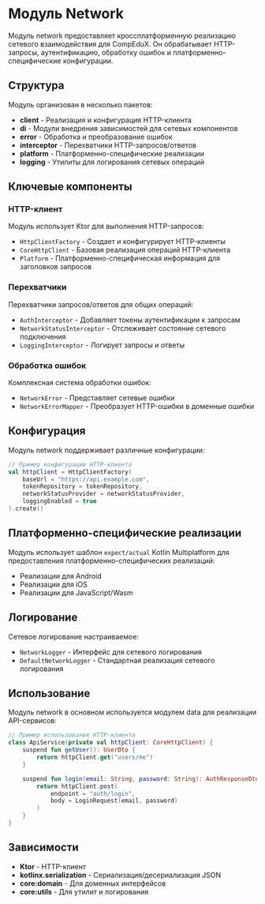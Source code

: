 # Модуль Network

Модуль network предоставляет кроссплатформенную реализацию сетевого взаимодействия для CompEduX. Он обрабатывает
HTTP-запросы, аутентификацию, обработку ошибок и платформенно-специфические конфигурации.

## Структура

Модуль организован в несколько пакетов:

- **client** - Реализация и конфигурация HTTP-клиента
- **di** - Модули внедрения зависимостей для сетевых компонентов
- **error** - Обработка и преобразование ошибок
- **interceptor** - Перехватчики HTTP-запросов/ответов
- **platform** - Платформенно-специфические реализации
- **logging** - Утилиты для логирования сетевых операций

## Ключевые компоненты

### HTTP-клиент

Модуль использует Ktor для выполнения HTTP-запросов:

- `HttpClientFactory` - Создает и конфигурирует HTTP-клиенты
- `CoreHttpClient` - Базовая реализация операций HTTP-клиента
- `Platform` - Платформенно-специфическая информация для заголовков запросов

### Перехватчики

Перехватчики запросов/ответов для общих операций:

- `AuthInterceptor` - Добавляет токены аутентификации к запросам
- `NetworkStatusInterceptor` - Отслеживает состояние сетевого подключения
- `LoggingInterceptor` - Логирует запросы и ответы

### Обработка ошибок

Комплексная система обработки ошибок:

- `NetworkError` - Представляет сетевые ошибки
- `NetworkErrorMapper` - Преобразует HTTP-ошибки в доменные ошибки

## Конфигурация

Модуль network поддерживает различные конфигурации:

```kotlin
// Пример конфигурации HTTP-клиента
val httpClient = HttpClientFactory(
    baseUrl = "https://api.example.com",
    tokenRepository = tokenRepository,
    networkStatusProvider = networkStatusProvider,
    loggingEnabled = true
).create()
```

## Платформенно-специфические реализации

Модуль использует шаблон `expect/actual` Kotlin Multiplatform для предоставления платформенно-специфических реализаций:

- Реализации для Android
- Реализации для iOS
- Реализации для JavaScript/Wasm

## Логирование

Сетевое логирование настраиваемое:

- `NetworkLogger` - Интерфейс для сетевого логирования
- `DefaultNetworkLogger` - Стандартная реализация сетевого логирования

## Использование

Модуль network в основном используется модулем data для реализации API-сервисов:

```kotlin
// Пример использования HTTP-клиента
class ApiService(private val httpClient: CoreHttpClient) {
    suspend fun getUser(): UserDto {
        return httpClient.get("users/me")
    }

    suspend fun login(email: String, password: String): AuthResponseDto {
        return httpClient.post(
            endpoint = "auth/login",
            body = LoginRequest(email, password)
        )
    }
}
```

## Зависимости

- **Ktor** - HTTP-клиент
- **kotlinx.serialization** - Сериализация/десериализация JSON
- **core:domain** - Для доменных интерфейсов
- **core:utils** - Для утилит и логирования
